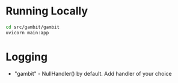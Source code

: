 # Running Locally
```bash
cd src/gambit/gambit
uvicorn main:app
```

# Logging
- "gambit" - NullHandler() by default. Add handler of your choice